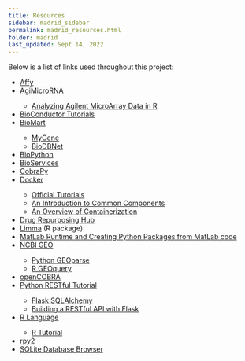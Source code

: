 ```yaml
---
title: Resources
sidebar: madrid_sidebar
permalink: madrid_resources.html
folder: madrid
last_updated: Sept 14, 2022
---
```

<link rel="stylesheet" href="{{ '/assets/css/styles.css' | absolute_url }}">

<p>
  Below is a list of links used throughout this project:
</p>

<ul>
  <li><a href="https://www.bioconductor.org/packages/release/bioc/html/affy.html" class="body-link" target="_blank">Affy</a></li>
  <li><a href="https://bioconductor.org/packages/release/bioc/html/AgiMicroRna.html" class="body-link" target="_blank">AgiMicroRNA</a></li>
    <ul>
      <li><a href="https://support.bioconductor.org/p/96655/" class="body-link" target="_blank">Analyzing Agilent MicroArray Data in R</a></li>
    </ul>
  <li><a href="http://master.bioconductor.org/help/course-materials/" class="body-link" target="_blank">BioConductor Tutorials</a></li>
  <li><a href="" class="body-link" target="_blank">BioMart</a></li>
    <ul>
      <li><a href="https://mygene.info/" class="body-link" target="_blank">MyGene</a></li>
      <li><a href="https://biodbnet-abcc.ncifcrf.gov/db/db2db.php" class="body-link" target="_blank">BioDBNet</a></li>
    </ul>
  <li><a href="https://biopython.org/wiki/Packages" class="body-link" target="_blank">BioPython</a></li>
  <li><a href="https://bioservices.readthedocs.io/en/master/" class="body-link" target="_blank">BioServices</a></li>
  <li><a href="https://opencobra.github.io/cobrapy/" class="body-link" target="_blank">CobraPy</a></li>
  <li><a href="https://www.docker.com" class="body-link" target="_blank">Docker</a></li>
    <ul>
      <li><a href="https://docs.docker.com/get-started/" class="body-link" target="_blank">Official Tutorials</a></li>
      <li><a href="https://www.digitalocean.com/community/tutorials/the-docker-ecosystem-an-introduction-to-common-components" class="body-link" target="_blank">An Introduction to Common Components</a></li>
      <li><a href="https://www.digitalocean.com/community/tutorials/the-docker-ecosystem-an-overview-of-containerization" class="body-link" target="_blank">An Overview of Containerization</a></li>
    </ul>
  <li><a href="https://clue.io/repurposing-app" class="body-link" target="_blank">Drug Repurposing Hub</a></li>
  <li><a href="https://bioconductor.org/packages/release/bioc/html/limma.html" class="body-link" target="_blank">Limma</a> (R package)</li>
  <li><a href="https://github.com/HelikarLab/MADRID#:~:text=Create%20Python%20Packages%20from%20Matlab%20code" class="body-link" target="_blank">MatLab Runtime and Creating Python Packages from MatLab code</a></li>
  <li><a href="https://www.ncbi.nlm.nih.gov/geo/" class="body-link" target="_blank">NCBI GEO</a></li>
    <ul>
      <li><a href="https://geoparse.readthedocs.io/en/latest/" class="body-link" target="_blank">Python GEOparse</a></li>
      <li><a href="https://bioconductor.org/packages/release/bioc/html/GEOquery.html" class="body-link" target="_blank">R GEOquery</a></li>
    </ul>
  <li><a href="https://opencobra.github.io/" class="body-link" target="_blank">openCOBRA</a></li>
  <li><a href="" class="body-link" target="_blank">Python RESTful Tutorial</a></li>
    <ul>
      <li><a href="https://www.kite.com/blog/python/flask-sqlalchemy-tutorial/" class="body-link" target="_blank">Flask SQLAlchemy</a> </li>
      <li><a href="https://www.kite.com/blog/python/flask-restful-api-tutorial/" class="body-link" target="_blank">Building a RESTful API with Flask</a> </li>
    </ul>
  <li><a href="https://www.r-project.org/" class="body-link" target="_blank">R Language</a></li>
    <ul>
      <li><a href="https://www.cyclismo.org/tutorial/R/index.html" class="body-link" target="_blank">R Tutorial</a></li>
    </ul>
  <li><a href="" class="body-link" target="_blank">rpy2</a></li>
  <li><a href="https://sqlitebrowser.org/dl/" class="body-link" target="_blank">SQLite Database Browser</a></li>
</ul>

